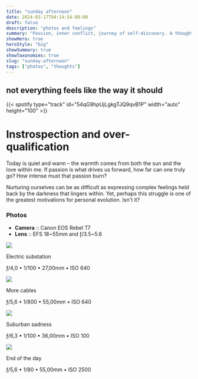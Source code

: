 ```yaml
---
title: "sunday afternoon"
date: 2024-03-17T04:14:54-08:00
draft: false
description: "photos and feelings"
summary: "Passion, inner conflict, journey of self-discovery. A thought-provoking reflection for your day."
showHero: true
heroStyle: "big"
showSummary: true
showTaxonomies: true
slug: "sunday-afternoon"
tags: ["photos", "thoughts"]
---
```

<h2 class="mt-0">not everything feels like the way it should</h2>
{{< spotify type="track" id="54qG9hpUjLgkgTJQ9qvB1P" width="auto" height="100" >}}


# Instrospection and over-qualification

Today is quiet and warm – the warmth comes from both the sun and the love within
me. If passion is what drives us forward, how far can one truly go? How intense
must that passion burn?

Nurturing ourselves can be as difficult as expressing complex feelings held back
by the darkness that lingers within. Yet, perhaps this struggle is one of the
greatest motivations for personal evolution. Isn't it?

### Photos

<ul>
    <li><strong>Camera</strong> :: Canon EOS Rebel T7</li>
    <li><strong>Lens</strong> :: EFS 18~55mm and ƒ/3.5~5.6</li>
</ul>

<div class="grid gap-4" style="grid-template-columns: repeat(2, minmax(0, 1fr));">
    <div>
        <img class="rounded-md" src="/images/cable-tower.jpg">
        <p class="text-neutral text-center mb-0">Electric substation</p>
        <p class="text-neutral-400 text-center mt-0">ƒ/4,0 • 1/100 • 27,00mm • ISO 640</p>
    </div>
    <div>
        <img class="rounded-md" src="/images/energy-cables.jpg">
        <p class="text-neutral text-center mb-0">More cables</p>
        <p class="text-neutral-400 text-center mt-0">ƒ/5,6 • 1/800 • 55,00mm • ISO 640</p>
    </div>
    <div>
        <img class="rounded-md" src="/images/city-cables.jpg">
        <p class="text-neutral text-center mb-0">Suburban sadness</p>
        <p class="text-neutral-400 text-center mt-0">ƒ/6,3 • 1/100 • 36,00mm • ISO 100</p>
    </div>
    <div>
        <img class="rounded-md" src="/images/car-lights.jpg">
        <p class="text-neutral text-center mb-0">End of the day</p>
        <p class="text-neutral-400 text-center mt-0">ƒ/5,6 • 1/80 • 55,00mm • ISO 2500</p>
    </div>
</div>
